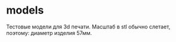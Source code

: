 # models

Тестовые модели для 3d печати. 
Масштаб в stl обычно слетает, поэтому: диаметр изделия 57мм.
